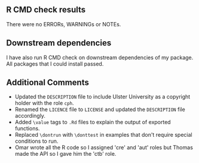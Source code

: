 ## R CMD check results
There were no ERRORs, WARNINGs or NOTEs.

## Downstream dependencies
I have also run R CMD check on downstream dependencies of my package. All packages that I could install passed.

## Additional Comments
- Updated the `DESCRIPTION` file to include Ulster University as a copyright holder with the role `cph`.
- Renamed the `LICENCE` file to `LICENSE` and updated the `DESCRIPTION` file accordingly.
- Added `\value` tags to `.Rd` files to explain the output of exported functions.
- Replaced `\dontrun` with `\donttest` in examples that don't require special conditions to run.
- Omar wrote all the R code so I assigned 'cre' and 'aut' roles but Thomas made the API so I gave him the 'ctb' role.  
